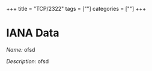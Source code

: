 +++
title = "TCP/2322"
tags = [""]
categories = [""]
+++

# IANA Data

_Name:_ ofsd

_Description:_ ofsd

